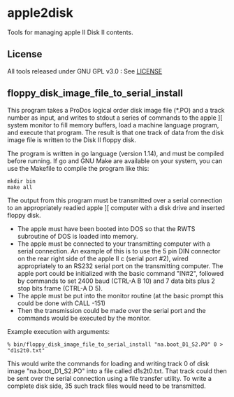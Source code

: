 # apple2disk

Tools for managing apple II Disk II contents.

## License
All tools released under GNU GPL v3.0 : See [LICENSE](./LICENSE)

## floppy_disk_image_file_to_serial_install
This program takes a ProDos logical order disk image file (\*.PO) and a track number as input, and writes to stdout a series of commands to the apple \]\[ system monitor to fill memory buffers, load a machine language program, and execute that program. The result is that one track of data from the disk image file is written to the Disk II floppy disk.

The program is written in go language (version 1.14), and must be compiled before running. If go and GNU Make are available on your system, you can use the Makefile to compile the program like this:
```
mkdir bin
make all
```

The output from this program must be transmitted over a serial connection to an appropriately readied apple \]\[ computer with a disk drive and inserted floppy disk.
- The apple must have been booted into DOS so that the RWTS subroutine of DOS is loaded into memory.
- The apple must be connected to your transmitting computer with a serial connection. An example of this is to use the 5 pin DIN connector on the rear right side of the apple II c (serial port #2), wired appropriately to an RS232 serial port on the transmitting computer. The apple port could be initialized with the basic command "IN#2", followed by commands to set 2400 baud (CTRL-A B 10) and 7 data bits plus 2 stop bits frame (CTRL-A D 5).
- The apple must be put into the monitor routine (at the basic prompt this could be done with CALL -151)
- Then the transmission could be made over the serial port and the commands would be executed by the monitor.

Example execution with arguments:

```
% bin/floppy_disk_image_file_to_serial_install "na.boot_D1_S2.PO" 0 > "d1s2t0.txt"
```

This would write the commands for loading and writing track 0 of disk image "na.boot_D1_S2.PO" into a file called d1s2t0.txt. That track could then be sent over the serial connection using a file transfer utility.
To write a complete disk side, 35 such track files would need to be transmitted.
